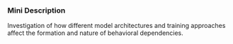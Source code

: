 ### Mini Description

Investigation of how different model architectures and training approaches affect the formation and nature of behavioral dependencies.
